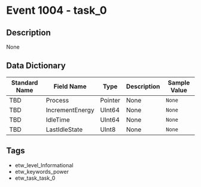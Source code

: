 # Event 1004 - task_0

## Description
None

## Data Dictionary
|Standard Name|Field Name|Type|Description|Sample Value|
|---|---|---|---|---|
|TBD|Process|Pointer|None|`None`|
|TBD|IncrementEnergy|UInt64|None|`None`|
|TBD|IdleTime|UInt64|None|`None`|
|TBD|LastIdleState|UInt8|None|`None`|

## Tags
* etw_level_Informational
* etw_keywords_power
* etw_task_task_0